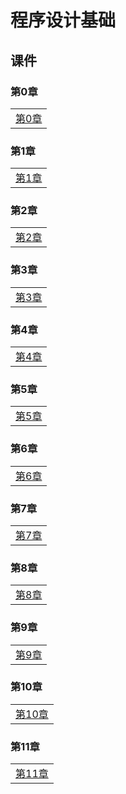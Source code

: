 # 程序设计基础

## 课件

### 第0章

|    |
| ---- |
|[第0章](./CourseWare/CProgChapters/cpchapter-0.html)|

### 第1章

|    | 
| ---- |
|[第1章](./CourseWare/CProgChapters/cpchapter-1.html)|

### 第2章

|    |
| ---- |
|[第2章](./CourseWare/CProgChapters/cpchapter-2.html)|

###  第3章

|    |
| ---- |
|[第3章](./CourseWare/CProgChapters/cpchapter-3.html)|

###  第4章

|    |
| ---- |
|[第4章](./CourseWare/CProgChapters/cpchapter-4.html)|

###  第5章

|    |
| ---- |
|[第5章](./CourseWare/CProgChapters/cpchapter-5.html)|

###  第6章

|    |
| ---- |
|[第6章](./CourseWare/CProgChapters/cpchapter-6.html)|

### 第7章

|    |
| ---- |
|[第7章](./CourseWare/CProgChapters/cpchapter-7.html)|

### 第8章

|    |
| ---- |
|[第8章](./CourseWare/CProgChapters/cpchapter-8.html)|

### 第9章

|    |
| ---- |
|[第9章](./CourseWare/CProgChapters/cpchapter-9.html)|

### 第10章

|    |
| ---- |
|[第10章](./CourseWare/CProgChapters/cpchapter-10.html)|

### 第11章

|    |
| ---- |
|[第11章](./CourseWare/CProgChapters/cpchapter-11.html)|
